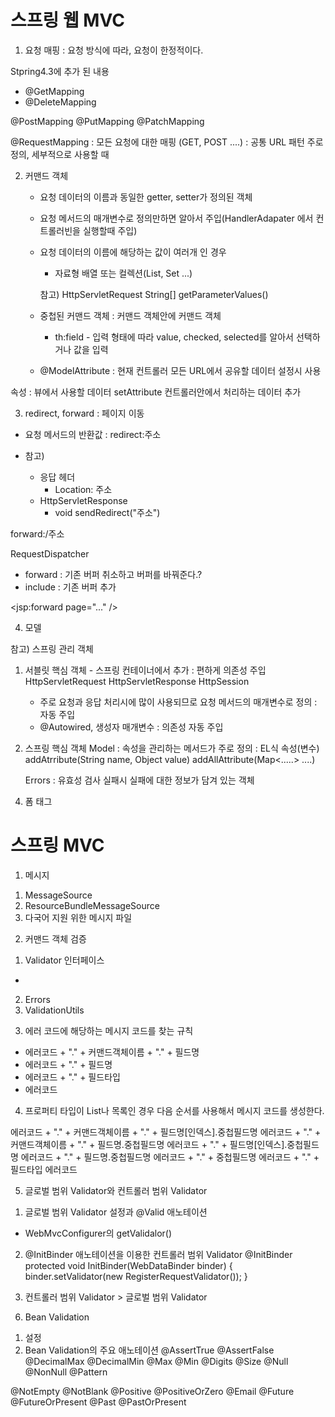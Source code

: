 # 스프링 웹 MVC
1. 요청 매핑 : 요청 방식에 따라, 요청이 한정적이다.

Stpring4.3에 추가 된 내용
- @GetMapping
- @DeleteMapping

@PostMapping
@PutMapping
@PatchMapping

@RequestMapping : 모든 요청에 대한 매핑 (GET, POST ....)
: 공통 URL 패턴 주로 정의, 세부적으로 사용할 때


2. 커맨드 객체
    - 요청 데이터의 이름과 동일한 getter, setter가 정의된 객체
    - 요청 메서드의 매개변수로 정의만하면 알아서 주입(HandlerAdapater 에서 컨트롤러빈을 실행할때 주입)

    - 요청 데이터의 이름에 해당하는 값이 여러개 인 경우
        - 자료형 배열 또는 컬렉션(List, Set ...)

      참고) HttpServletRequest
      String[] getParameterValues()

    - 중첩된 커맨드 객체  : 커맨드 객체안에 커맨드 객체
      - th:field - 입력 형태에 따라 value, checked, selected를 알아서 선택하거나 값을 입력
    - @ModelAttribute : 현재 컨트롤러 모든 URL에서 공유할 데이터 설정시 사용

속성 : 뷰에서 사용할 데이터 setAttribute 컨트롤러안에서 처리하는 데이터 추가

3. redirect, forward
   : 페이지 이동
- 요청 메서드의 반환값 : redirect:주소

- 참고)
  - 응답 헤더
    - Location: 주소
  - HttpServletResponse
    - void sendRedirect("주소")
    
forward:/주소

RequestDispatcher
- forward : 기존 버퍼 취소하고 버퍼를 바꿔준다.?
- include : 기존 버퍼 추가

<jsp:forward page="..." />


4. 모델


참고)
스프링 관리 객체 
1) 서블릿 핵심 객체  - 스프링 컨테이너에서 추가 : 편하게 의존성 주입
    HttpServletRequest 
    HttpServletResponse 
    HttpSession 
    - 주로 요청과 응답 처리시에 많이 사용되므로 요청 메서드의 매개변수로 정의 : 자동 주입 
    - @Autowired, 생성자 매개변수 : 의존성 자동 주입 
    
2) 스프링 핵심 객체
    Model : 속성을 관리하는 메서드가 주로 정의 : EL식 속성(변수)
        addAtrribute(String name, Object value)
        addAllAttribute(Map<.....> ....)
    
    Errors : 유효성 검사 실패시 실패에 대한 정보가 담겨 있는 객체 

4. 폼 태그

# 스프링 MVC
1. 메시지
1) MessageSource
2) ResourceBundleMessageSource
3) 다국어 지원 위한 메시지 파일

2. 커맨드 객체 검증
1) Validator 인터페이스
- 
2) Errors
3) ValidationUtils


3. 에러 코드에 해당하는 메시지 코드를 찾는 규칙
- 에러코드 + "." + 커맨드객체이름 + "." + 필드명
- 에러코드 + "." + 필드명
- 에러코드 + "." + 필드타입
- 에러코드

4. 프로퍼티 타입이 List나 목록인 경우 다음 순서를 사용해서 메시지 코드를 생성한다.

에러코드 + "." + 커맨드객체이름 + "." + 필드명[인덱스].중첩필드명
에러코드 + "." + 커맨드객체이름 + "." + 필드명.중첩필드명
에러코드 + "." + 필드명[인덱스].중첩필드명
에러코드 + "." + 필드명.중첩필드명
에러코드 + "." + 중첩필드명
에러코드 + "." + 필드타입
에러코드

5. 글로벌 범위 Validator와 컨트롤러 범위 Validator
1) 글로벌 범위 Validator 설정과 @Valid 애노테이션
-  WebMvcConfigurer의 getValidalor()
2) @InitBinder 애노테이션을 이용한 컨트롤러 범위 Validator
   @InitBinder
   protected void InitBinder(WebDataBinder binder) {
   binder.setValidator(new RegisterRequestValidator());
   }

3) 컨트롤러 범위 Validator  > 글로벌 범위 Validator

6. Bean Validation
1) 설정
2) Bean Validation의 주요 애노테이션
   @AssertTrue
   @AssertFalse
   @DecimalMax
   @DecimalMin
   @Max
   @Min
   @Digits
   @Size
   @Null
   @NonNull
   @Pattern

@NotEmpty
@NotBlank
@Positive
@PositiveOrZero
@Email
@Future
@FutureOrPresent
@Past
@PastOrPresent